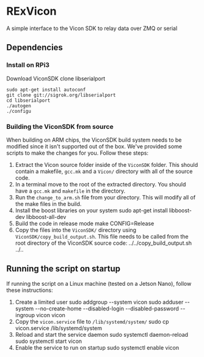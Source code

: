 # RExVicon
A simple interface to the Vicon SDK to relay data over ZMQ or serial


## Dependencies


### Install on RPi3
Download ViconSDK
clone libserialport
```
sudo apt-get install autoconf
git clone git://sigrok.org/libserialport
cd libserialport
./autogen
./configu
```

### Building the ViconSDK from source
When building on ARM chips, the ViconSDK build system needs to be modified since it isn't supported out of the box. We've provided some scripts to make the changes for you. Follow these steps:
1. Extract the Vicon source folder inside of the `ViconSDK` folder. This should contain a makefile, `gcc.mk` and a `Vicon/` directory with all of the source code.
2. In a terminal move to the root of the extracted directory. You should have a `gcc.mk` and `makefile` in the directory.
3. Run the `change_to_arm.sh` file from your directory. This will modify all of the make files in the build.
4. Install the boost libraries on your system
    sudo apt-get install libboost-dev libboost-all-dev
5. Build the code in release mode
    make CONFIG=Release
6. Copy the files into the `ViconSDK/` directory using `ViconSDK/copy_build_output.sh`. This file needs to be called from the root directory of the ViconSDK source code:
   ../../copy_build_output.sh ../..

## Running the script on startup
If running the script on a Linux machine (tested on a Jetson Nano), follow these instructions:
1. Create a limited user
    sudo addgroup --system vicon
    sudo adduser --system --no-create-home --disabled-login --disabled-password --ingroup vicon vicon
2. Copy the `vicon.service` file to `/lib/systemd/system/`
    sudo cp vicon.service /lib/systemd/system
3. Reload and start the service daemon
    sudo systemctl daemon-reload
    sudo systemctl start vicon
4. Enable the service to run on startup
    sudo systemctl enable vicon
